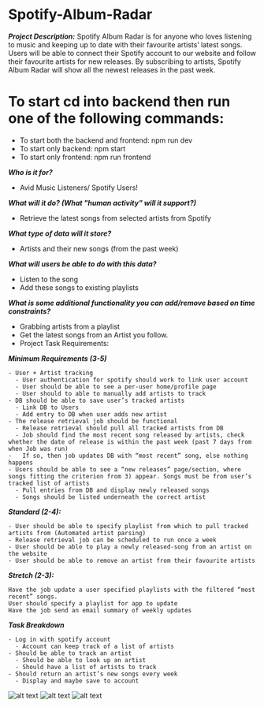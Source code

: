 # Spotify-Album-Radar

***Project Description:***
Spotify Album Radar is for anyone who loves listening to music and keeping up to date with their favourite artists’ latest songs. Users will be able to connect their Spotify account to our website and follow their favourite artists for new releases. By subscribing to artists, Spotify Album Radar will show all the newest releases in the past week.

# To start cd into backend then run one of the following commands:
- To start both the backend and frontend: npm run dev
- To start only backend: npm start
- To start only frontend: npm run frontend

***Who is it for?***
- Avid Music Listeners/ Spotify Users!

***What will it do? (What "human activity" will it support?)***
- Retrieve the latest songs from selected artists from Spotify

***What type of data will it store?***
- Artists and their new songs (from the past week)

***What will users be able to do with this data?***
- Listen to the song
- Add these songs to existing playlists

***What is some additional functionality you can add/remove based on time constraints?***
- Grabbing artists from a playlist
- Get the latest songs from an Artist you follow.
- Project Task Requirements:

***Minimum Requirements (3-5)***
```
- User + Artist tracking
  - User authentication for spotify should work to link user account
  - User should be able to see a per-user home/profile page
  - User should to able to manually add artists to track
- DB should be able to save user’s tracked artists
  - Link DB to Users
  - Add entry to DB when user adds new artist
- The release retrieval job should be functional
  - Release retrieval should pull all tracked artists from DB
  - Job should find the most recent song released by artists, check whether the date of release is within the past week (past 7 days from when Job was run)
-   If so, then job updates DB with “most recent” song, else nothing happens
- Users should be able to see a “new releases” page/section, where songs fitting the criterion from 3) appear. Songs must be from user’s tracked list of artists
  - Pull entries from DB and display newly released songs
  - Songs should be listed underneath the correct artist
```

***Standard (2-4):***
```
- User should be able to specify playlist from which to pull tracked artists from (Automated artist parsing)
- Release retrieval job can be scheduled to run once a week
- User should be able to play a newly released-song from an artist on the website
- User should be able to remove an artist from their favourite artists
```

***Stretch (2-3):***
```
Have the job update a user specified playlists with the filtered “most recent” songs.
User should specify a playlist for app to update
Have the job send an email summary of weekly updates
```

***Task Breakdown***
```
- Log in with spotify account
  - Account can keep track of a list of artists
- Should be able to track an artist
  - Should be able to look up an artist
  - Should have a list of artists to track
- Should return an artist’s new songs every week
  - Display and maybe save to account
```
![alt text](https://github.com/nksiu/Spotify-Album-Radar/blob/main/loginpage.png?raw=true)
![alt text](https://github.com/nksiu/Spotify-Album-Radar/blob/main/myprofile.png?raw=true)
![alt text](https://github.com/nksiu/Spotify-Album-Radar/blob/main/newreleases.png?raw=true)
